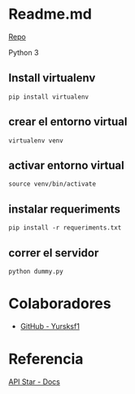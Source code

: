 # Readme.md

[Repo](https://github.com/calypsobronte/sismo/)

Python 3

## Install virtualenv
```
pip install virtualenv
```

## crear el entorno virtual
```
virtualenv venv
```

## activar entorno virtual
```
source venv/bin/activate
```

## instalar requeriments
```
pip install -r requeriments.txt
```

## correr el servidor
```
python dummy.py
```

# Colaboradores
* [GitHub - Yursksf1](https://github.com/Yursksf1)


# Referencia
[API Star - Docs](https://docs.apistar.com/)
